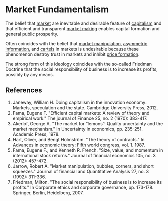 # Market Fundamentalism
The belief that [market](../market.md) are inevitable and desirable feature of [capitalism](../capitalism.md) and that efficient and transparent [market making](../market-maker.md) enables capital formation and general public prosperity.

Often coincides with the belief that [market manipulation](../market-manipulation.md), [asymmetric information](../asymmetric-information.md), and [cartels](../cartel.md) in markets is undesirable because these phenomenon destroy trust in markets and inhibit [price formation](../price-formation.md).

The strong form of this ideology coincides with the so-called Friedman Doctrine that 
the social responsibility of business is to increase its profits, possibly by any means.

## References
1. Janeway, William H. Doing capitalism in the innovation economy: Markets, speculation and the state. Cambridge University Press, 2012.
1. Fama, Eugene F. "Efficient capital markets: A review of theory and empirical work." The journal of Finance 25, no. 2 (1970): 383-417.
1. Akerlof, George A. "The market for “lemons”: Quality uncertainty and the market mechanism." In Uncertainty in economics, pp. 235-251. Academic Press, 1978.
1. Hart, Oliver, and Bengt Holmström. "The theory of contracts." In Advances in economic theory: Fifth world congress, vol. 1. 1987.
1. Fama, Eugene F., and Kenneth R. French. "Size, value, and momentum in international stock returns." Journal of financial economics 105, no. 3 (2012): 457-472.
1. Jarrow, Robert A. "Market manipulation, bubbles, corners, and short squeezes." Journal of financial and Quantitative Analysis 27, no. 3 (1992): 311-336.
1. Friedman, Milton. "The social responsibility of business is to increase its profits." In Corporate ethics and corporate governance, pp. 173-178. Springer, Berlin, Heidelberg, 2007.